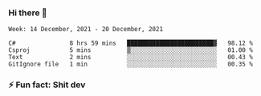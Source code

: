 ### Hi there 👋
<!--START_SECTION:waka-->
```text
Week: 14 December, 2021 - 20 December, 2021

C#               8 hrs 59 mins   ████████████████████████▓   98.12 % 
Csproj           5 mins          ▒░░░░░░░░░░░░░░░░░░░░░░░░   01.00 % 
Text             2 mins          ░░░░░░░░░░░░░░░░░░░░░░░░░   00.43 % 
GitIgnore file   1 min           ░░░░░░░░░░░░░░░░░░░░░░░░░   00.35 % 
```
<!--END_SECTION:waka-->
<!--
**TG4LAaron/TG4LAaron** is a ✨ _special_ ✨ repository because its `README.md` (this file) appears on your GitHub profile.

Here are some ideas to get you started:

- 🔭 I’m currently working on ...
- 🌱 I’m currently learning ...
- 👯 I’m looking to collaborate on ...
- 🤔 I’m looking for help with ...
- 💬 Ask me about ...
- 📫 How to reach me: ...
- 😄 Pronouns: ...
- ⚡ Fun fact: ...
-->
### ⚡ Fun fact: Shit dev
